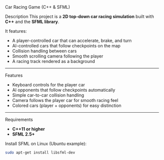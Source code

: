 Car Racing Game (C++ & SFML)

Description
This project is a **2D top-down car racing simulation** built with **C++** and the **SFML library**.  

It features:
- A player-controlled car that can accelerate, brake, and turn  
- AI-controlled cars that follow checkpoints on the map  
- Collision handling between cars  
- Smooth scrolling camera following the player  
- A racing track rendered as a background  

---

 Features
- Keyboard controls for the player car  
- AI opponents that follow checkpoints automatically  
- Simple car-to-car collision handling  
- Camera follows the player car for smooth racing feel  
- Colored cars (player + opponents) for easy distinction  

---

 Requirements
- **C++11 or higher**  
- **SFML 2.5+**  

 Install SFML on Linux (Ubuntu example):
```bash
sudo apt-get install libsfml-dev

